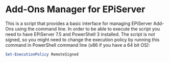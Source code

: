 Add-Ons Manager for EPiServer
=========

This is a script that provides a basic interface for managing EPiServer Add-Ons using the command line.
In order to be able to execute the script you need to have EPiServer 7.5 and PowerShell 3 installed.
The script is not signed, so you might need to change the execution policy by running this command in PowerShell command line (x86 if you have a 64 bit OS): 

```PowerShell
Set-ExecutionPolicy RemoteSigned
```






